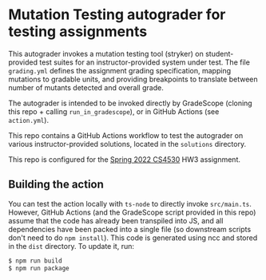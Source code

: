 # Mutation Testing autograder for testing assignments
This autograder invokes a mutation testing tool (stryker) on student-provided test suites for an instructor-provided system under test. The file `grading.yml` defines the assignment grading specification, mapping mutations to gradable units, and providing breakpoints to translate between number of mutants detected and overall grade.

The autograder is intended to be invoked directly by GradeScope (cloning this repo + calling `run_in_gradescope`), or in GitHub Actions (see `action.yml`).

This repo contains a GitHub Actions workflow to test the autograder on various instructor-provided solutions, located in the `solutions` directory.

This repo is configured for the [Spring 2022 CS4530](https://neu-se.github.io/CS4530-Spring-2022/) HW3 assignment.

## Building the action
You can test the action locally with `ts-node` to directly invoke `src/main.ts`. However, GitHub Actions (and the GradeScope script provided in this repo) assume that the code has already been transpiled into JS, and all dependencies have been packed into a single file (so downstream scripts don't need to do `npm install`). This code is generated using ncc and stored in the `dist` directory. To update it, run:

```bash
$ npm run build
$ npm run package
```